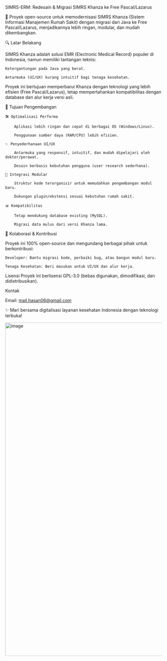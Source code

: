 SIMRS-ERM: Redesain & Migrasi SIMRS Khanza ke Free Pascal/Lazarus

🚀 Proyek open-source untuk memodernisasi SIMRS Khanza (Sistem Informasi Manajemen Rumah Sakit) dengan migrasi dari Java ke Free Pascal/Lazarus, menjadikannya lebih ringan, modular, dan mudah dikembangkan.


🔍 Latar Belakang

SIMRS Khanza adalah solusi EMR (Electronic Medical Record) populer di Indonesia, namun memiliki tantangan teknis:

    Ketergantungan pada Java yang berat.

    Antarmuka (UI/UX) kurang intuitif bagi tenaga kesehatan.

Proyek ini bertujuan memperbarui Khanza dengan teknologi yang lebih efisien (Free Pascal/Lazarus), tetap mempertahankan kompatibilitas dengan database dan alur kerja versi asli.

🎯 Tujuan Pengembangan

    🛠️ Optimalisasi Performa

        Aplikasi lebih ringan dan cepat di berbagai OS (Windows/Linux).

        Penggunaan sumber daya (RAM/CPU) lebih efisien.

    ✨ Penyederhanaan UI/UX

        Antarmuka yang responsif, intuitif, dan mudah dipelajari oleh dokter/perawat.

        Desain berbasis kebutuhan pengguna (user research sederhana).

    🧩 Integrasi Modular

        Struktur kode terorganisir untuk memudahkan pengembangan modul baru.

        Dukungan plugin/ekstensi sesuai kebutuhan rumah sakit.

    📊 Kompatibilitas

        Tetap mendukung database existing (MySQL).

        Migrasi data mulus dari versi Khanza lama.

🤝 Kolaborasi & Kontribusi

Proyek ini 100% open-source dan mengundang berbagai pihak untuk berkontribusi:

    Developer: Bantu migrasi kode, perbaiki bug, atau bangun modul baru.

    Tenaga Kesehatan: Beri masukan untuk UI/UX dan alur kerja.
    
Lisensi
Proyek ini berlisensi GPL-3.0 (bebas digunakan, dimodifikasi, dan didistribusikan).

Kontak

Email: mail.hasan06@gmail.com

✨ Mari bersama digitalisasi layanan kesehatan Indonesia dengan teknologi terbuka!

<img width="1919" height="1070" alt="image" src="https://github.com/user-attachments/assets/f1f8444b-7ef7-440a-8a3a-d8c7df20625e" />
